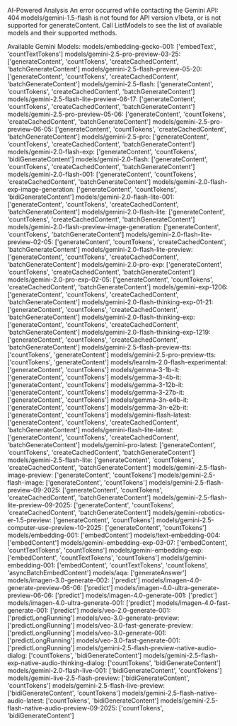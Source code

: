 AI-Powered Analysis
An error occurred while contacting the Gemini API: 404 models/gemini-1.5-flash is not found for API version v1beta, or is not supported for generateContent. Call ListModels to see the list of available models and their supported methods.

Available Gemini Models:
models/embedding-gecko-001: ['embedText', 'countTextTokens']
models/gemini-2.5-pro-preview-03-25: ['generateContent', 'countTokens', 'createCachedContent', 'batchGenerateContent']
models/gemini-2.5-flash-preview-05-20: ['generateContent', 'countTokens', 'createCachedContent', 'batchGenerateContent']
models/gemini-2.5-flash: ['generateContent', 'countTokens', 'createCachedContent', 'batchGenerateContent']
models/gemini-2.5-flash-lite-preview-06-17: ['generateContent', 'countTokens', 'createCachedContent', 'batchGenerateContent']
models/gemini-2.5-pro-preview-05-06: ['generateContent', 'countTokens', 'createCachedContent', 'batchGenerateContent']
models/gemini-2.5-pro-preview-06-05: ['generateContent', 'countTokens', 'createCachedContent', 'batchGenerateContent']
models/gemini-2.5-pro: ['generateContent', 'countTokens', 'createCachedContent', 'batchGenerateContent']
models/gemini-2.0-flash-exp: ['generateContent', 'countTokens', 'bidiGenerateContent']
models/gemini-2.0-flash: ['generateContent', 'countTokens', 'createCachedContent', 'batchGenerateContent']
models/gemini-2.0-flash-001: ['generateContent', 'countTokens', 'createCachedContent', 'batchGenerateContent']
models/gemini-2.0-flash-exp-image-generation: ['generateContent', 'countTokens', 'bidiGenerateContent']
models/gemini-2.0-flash-lite-001: ['generateContent', 'countTokens', 'createCachedContent', 'batchGenerateContent']
models/gemini-2.0-flash-lite: ['generateContent', 'countTokens', 'createCachedContent', 'batchGenerateContent']
models/gemini-2.0-flash-preview-image-generation: ['generateContent', 'countTokens', 'batchGenerateContent']
models/gemini-2.0-flash-lite-preview-02-05: ['generateContent', 'countTokens', 'createCachedContent', 'batchGenerateContent']
models/gemini-2.0-flash-lite-preview: ['generateContent', 'countTokens', 'createCachedContent', 'batchGenerateContent']
models/gemini-2.0-pro-exp: ['generateContent', 'countTokens', 'createCachedContent', 'batchGenerateContent']
models/gemini-2.0-pro-exp-02-05: ['generateContent', 'countTokens', 'createCachedContent', 'batchGenerateContent']
models/gemini-exp-1206: ['generateContent', 'countTokens', 'createCachedContent', 'batchGenerateContent']
models/gemini-2.0-flash-thinking-exp-01-21: ['generateContent', 'countTokens', 'createCachedContent', 'batchGenerateContent']
models/gemini-2.0-flash-thinking-exp: ['generateContent', 'countTokens', 'createCachedContent', 'batchGenerateContent']
models/gemini-2.0-flash-thinking-exp-1219: ['generateContent', 'countTokens', 'createCachedContent', 'batchGenerateContent']
models/gemini-2.5-flash-preview-tts: ['countTokens', 'generateContent']
models/gemini-2.5-pro-preview-tts: ['countTokens', 'generateContent']
models/learnlm-2.0-flash-experimental: ['generateContent', 'countTokens']
models/gemma-3-1b-it: ['generateContent', 'countTokens']
models/gemma-3-4b-it: ['generateContent', 'countTokens']
models/gemma-3-12b-it: ['generateContent', 'countTokens']
models/gemma-3-27b-it: ['generateContent', 'countTokens']
models/gemma-3n-e4b-it: ['generateContent', 'countTokens']
models/gemma-3n-e2b-it: ['generateContent', 'countTokens']
models/gemini-flash-latest: ['generateContent', 'countTokens', 'createCachedContent', 'batchGenerateContent']
models/gemini-flash-lite-latest: ['generateContent', 'countTokens', 'createCachedContent', 'batchGenerateContent']
models/gemini-pro-latest: ['generateContent', 'countTokens', 'createCachedContent', 'batchGenerateContent']
models/gemini-2.5-flash-lite: ['generateContent', 'countTokens', 'createCachedContent', 'batchGenerateContent']
models/gemini-2.5-flash-image-preview: ['generateContent', 'countTokens']
models/gemini-2.5-flash-image: ['generateContent', 'countTokens']
models/gemini-2.5-flash-preview-09-2025: ['generateContent', 'countTokens', 'createCachedContent', 'batchGenerateContent']
models/gemini-2.5-flash-lite-preview-09-2025: ['generateContent', 'countTokens', 'createCachedContent', 'batchGenerateContent']
models/gemini-robotics-er-1.5-preview: ['generateContent', 'countTokens']
models/gemini-2.5-computer-use-preview-10-2025: ['generateContent', 'countTokens']
models/embedding-001: ['embedContent']
models/text-embedding-004: ['embedContent']
models/gemini-embedding-exp-03-07: ['embedContent', 'countTextTokens', 'countTokens']
models/gemini-embedding-exp: ['embedContent', 'countTextTokens', 'countTokens']
models/gemini-embedding-001: ['embedContent', 'countTextTokens', 'countTokens', 'asyncBatchEmbedContent']
models/aqa: ['generateAnswer']
models/imagen-3.0-generate-002: ['predict']
models/imagen-4.0-generate-preview-06-06: ['predict']
models/imagen-4.0-ultra-generate-preview-06-06: ['predict']
models/imagen-4.0-generate-001: ['predict']
models/imagen-4.0-ultra-generate-001: ['predict']
models/imagen-4.0-fast-generate-001: ['predict']
models/veo-2.0-generate-001: ['predictLongRunning']
models/veo-3.0-generate-preview: ['predictLongRunning']
models/veo-3.0-fast-generate-preview: ['predictLongRunning']
models/veo-3.0-generate-001: ['predictLongRunning']
models/veo-3.0-fast-generate-001: ['predictLongRunning']
models/gemini-2.5-flash-preview-native-audio-dialog: ['countTokens', 'bidiGenerateContent']
models/gemini-2.5-flash-exp-native-audio-thinking-dialog: ['countTokens', 'bidiGenerateContent']
models/gemini-2.0-flash-live-001: ['bidiGenerateContent', 'countTokens']
models/gemini-live-2.5-flash-preview: ['bidiGenerateContent', 'countTokens']
models/gemini-2.5-flash-live-preview: ['bidiGenerateContent', 'countTokens']
models/gemini-2.5-flash-native-audio-latest: ['countTokens', 'bidiGenerateContent']
models/gemini-2.5-flash-native-audio-preview-09-2025: ['countTokens', 'bidiGenerateContent']